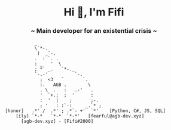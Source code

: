 <h1 align="center">Hi 👋, I'm Fifi</h1>
<h3 align="center">~ Main developer for an existential crisis ~</h3>

```
             _                        
             \`*-.                    
              )  _`-.                 
             .  : `. .                
             : _   '  \               
             ; *` _.   `*-._          
             `-.-'          `-.       
               ;  <3   `       `.     
               :.   AGB .        \    
               . \  .   :   .-'   .   
               '  `+.;  ;  '      :   
               :  '  |    ;       ;-. 
               ; '   : :`-:     _.`* ;
  [honor]   .*' /  .*' ; .*`- +'  `*'    [Python, C#, JS, SQL]
      [ily] `*-*   `*-*  `*-*'   [fearful@agb-dev.xyz]
        [agb-dev.xyz] - [Fifi#2000]
```
